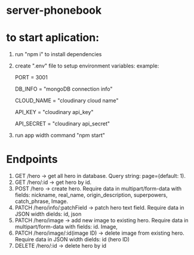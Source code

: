 # server-phonebook

# to start aplication:

1. run "npm i" to install dependencies
2. create ".env" file to setup environment variables:
   example:

   PORT = 3001

   DB_INFO = "mongoDB connection info"

   CLOUD_NAME = "cloudinary cloud name"

   API_KEY = "cloudinary api_key"

   API_SECRET = "cloudinary api_secret"

3. run app width command "npm start"

# Endpoints

1. GET /hero -> get all hero in database. Query string: page=(default: 1).
2. GET /hero/:id -> get hero by id.
3. POST /hero -> create hero. Require data in multipart/form-data with fields: nickname, real_name, origin_description, superpowers, catch_phrase, Image.
4. PATCH /hero/info/:patchField -> patch hero text field. Require data in JSON width dields: id, json
5. PATCH /hero/image -> add new image to existing hero. Require data in multipart/form-data with fields: id. Image,
6. PATCH /hero/image/:id(image ID) -> delete image from existing hero. Require data in JSON width dields: id (hero ID)
7. DELETE /hero/:id -> delete hero by id
